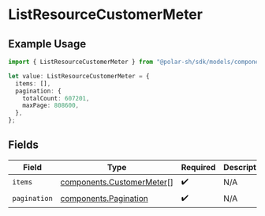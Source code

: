 # ListResourceCustomerMeter

## Example Usage

```typescript
import { ListResourceCustomerMeter } from "@polar-sh/sdk/models/components/listresourcecustomermeter.js";

let value: ListResourceCustomerMeter = {
  items: [],
  pagination: {
    totalCount: 607201,
    maxPage: 808600,
  },
};
```

## Fields

| Field                                                                  | Type                                                                   | Required                                                               | Description                                                            |
| ---------------------------------------------------------------------- | ---------------------------------------------------------------------- | ---------------------------------------------------------------------- | ---------------------------------------------------------------------- |
| `items`                                                                | [components.CustomerMeter](../../models/components/customermeter.md)[] | :heavy_check_mark:                                                     | N/A                                                                    |
| `pagination`                                                           | [components.Pagination](../../models/components/pagination.md)         | :heavy_check_mark:                                                     | N/A                                                                    |
